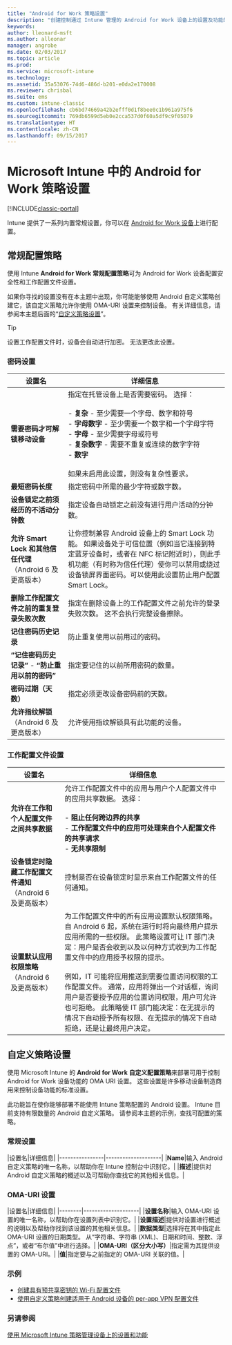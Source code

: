 ```yaml
---
title: "Android for Work 策略设置"
description: "创建控制通过 Intune 管理的 Android for Work 设备上的设置及功能的策略。"
keywords: 
author: lleonard-msft
ms.author: alleonar
manager: angrobe
ms.date: 02/03/2017
ms.topic: article
ms.prod: 
ms.service: microsoft-intune
ms.technology: 
ms.assetid: 35a53076-74d6-486d-b201-e0da2e170008
ms.reviewer: chrisbal
ms.suite: ems
ms.custom: intune-classic
ms.openlocfilehash: cb6bd74669a42b2efff0d1f8bee0c1b961a975f6
ms.sourcegitcommit: 769db6599d5eb0e2cca537d0f60a5df9c9f05079
ms.translationtype: HT
ms.contentlocale: zh-CN
ms.lasthandoff: 09/15/2017
---
```

# <a name="android-for-work-policy-settings-in-microsoft-intune"></a>Microsoft Intune 中的 Android for Work 策略设置

[!INCLUDE[classic-portal](../includes/classic-portal.md)]

Intune 提供了一系列内置常规设置，你可以在 [Android for Work 设备](android-for-work.md)上进行配置。

## <a name="general-configuration-policy"></a>常规配置策略

使用 Intune **Android for Work 常规配置策略**可为 Android for Work 设备配置安全性和工作配置文件设置。

如果你寻找的设置没有在本主题中出现，你可能能够使用 Android 自定义策略创建它，该自定义策略允许你使用 OMA-URI 设置来控制设备。 有关详细信息，请参阅本主题后面的“[自定义策略设置](#custom-policy-settings)”。

> [!TIP]
> 设置工作配置文件时，设备会自动进行加密。 无法更改此设置。

### <a name="password-settings"></a>密码设置

|设置名|详细信息|
|----------------|-|
|**需要密码才可解锁移动设备**|指定在托管设备上是否需要密码。 选择：<br><br>- **复杂** - 至少需要一个字母、数字和符号<br>- **字母数字** - 至少需要一个数字和一个字母字符<br>- **字母** - 至少需要字母或符号<br>- **复杂数字** - 需要不重复或连续的数字字符<br>- **数字**<br><br>如果未启用此设置，则没有复杂性要求。|
|**最短密码长度**|指定密码中所需的最少字符或数字数。|
|**设备锁定之前须经历的不活动分钟数**|指定设备自动锁定之前没有进行用户活动的分钟数。|
|**允许 Smart Lock 和其他信任代理**<br>（Android 6 及更高版本）|让你控制兼容 Android 设备上的 Smart Lock 功能。 如果设备处于可信位置（例如当它连接到特定蓝牙设备时，或者在 NFC 标记附近时），则此手机功能（有时称为信任代理）使你可以禁用或绕过设备锁屏界面密码。可以使用此设置防止用户配置 Smart Lock。|
|**删除工作配置文件之前的重复登录失败次数**|指定在删除设备上的工作配置文件之前允许的登录失败次数。 这不会执行完整设备擦除。|
|**记住密码历史记录**|防止重复使用以前用过的密码。|
|**“记住密码历史记录”** - **“防止重用以前的密码”**|指定要记住的以前所用密码的数量。|
|**密码过期（天数）**|指定必须更改设备密码前的天数。|
|**允许指纹解锁**<br>（Android 6 及更高版本）|允许使用指纹解锁具有此功能的设备。|


### <a name="work-profile-settings"></a>工作配置文件设置

|设置名|详细信息|
|----------------|-|
|**允许在工作和个人配置文件之间共享数据**|允许工作配置文件中的应用与用户个人配置文件中的应用共享数据。 选择：<br><br>- **阻止任何跨边界的共享**<br>- **工作配置文件中的应用可处理来自个人配置文件的共享请求**<br>- **无共享限制**|
|**设备锁定时隐藏工作配置文件通知**<br>（Android 6 及更高版本）|控制是否在设备锁定时显示来自工作配置文件的任何通知。|
|**设置默认应用权限策略**<br>（Android 6 及更高版本）|为工作配置文件中的所有应用设置默认权限策略。 自 Android 6 起，系统在运行时将向最终用户提示应用所需的一些权限。  此策略设置可让 IT 部门决定：用户是否会收到以及以何种方式收到为工作配置文件中的应用授予权限的提示。 <br/><br/>例如，IT 可能将应用推送到需要位置访问权限的工作配置文件。  通常，应用将弹出一个对话框，询问用户是否要授予应用的位置访问权限，用户可允许也可拒绝。  此策略使 IT 部门能决定：在无提示的情况下自动授予所有权限、在无提示的情况下自动拒绝，还是让最终用户决定。|


## <a name="custom-policy-settings"></a>自定义策略设置
使用 Microsoft Intune 的 **Android for Work 自定义配置策略**来部署可用于控制 Android for Work 设备功能的 OMA URI 设置。 这些设置是许多移动设备制造商用来控制设备功能的标准设置。

此功能旨在使你能够部署不能使用 Intune 策略配置的 Android 设置。
Intune 目前支持有限数量的 Android 自定义策略。 请参阅本主题的示例，查找可配置的策略。

### <a name="general-settings"></a>常规设置

|设置名|详细信息|
    |----------------|--------------------|
    |**Name**|输入 Android 自定义策略的唯一名称，以帮助你在 Intune 控制台中识别它。|
    |**描述**|提供对 Android 自定义策略的概述以及可帮助你查找它的其他相关信息。|

### <a name="oma-uri-settings"></a>OMA-URI 设置

   |设置名|详细信息|
    |--------|--------------------|
    |**设置名称**|输入 OMA-URI 设置的唯一名称，以帮助你在设置列表中识别它。|
    |**设置描述**|提供对设置进行概述的说明以及帮助你找到该设置的其他相关信息。|
    |**数据类型**|选择将在其中指定此 OMA-URI 设置的日期类型。 从“字符串、字符串 (XML)、日期和时间、整数、浮点”，或者“布尔值”中进行选择。|
    |**OMA-URI（区分大小写）**|指定需为其提供设置的 OMA-URI。|
    |**值**|指定要与之前指定的 OMA-URI 关联的值。|

### <a name="examples"></a>示例

- [创建具有预共享密钥的 Wi-Fi 配置文件](pre-shared-key-wi-fi-profile.md)
- [使用自定义策略创建适用于 Android 设备的 per-app VPN 配置文件](per-app-vpn-for-android-pulse-secure.md)

### <a name="see-also"></a>另请参阅
[使用 Microsoft Intune 策略管理设备上的设置和功能](manage-settings-and-features-on-your-devices-with-microsoft-intune-policies.md)
